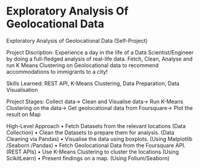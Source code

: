 # Exploratory Analysis Of Geolocational Data



Exploratory Analysis of Geolocational Data (Self-Project)

Project Discription: Experience a day in the life of a Data Scientist/Engineer by doing a full-fledged analysis of real-life data. Fetch, Clean, Analyse and run K Means Clustering on Geolocational data to recommend accommodations to immigrants to a city!

Skills Learned: REST API, K-Means Clustering, Data Preparation, Data Visualisation

Project Stages: Collect data-> Clean and Visualise data-> Run K-Means Clustering on the data-> Get geolocational data from Foursquare-> Plot the result on Map

High-Level Approach • Fetch Datasets from the relevant locations (Data Collection) • Clean the Datasets to prepare them for analysis. (Data Cleaning via Pandas) • Visualise the data using boxplots. (Using Matplotlib /Seaborn /Pandas) • Fetch Geolocational Data from the Foursquare API. (REST APIs) • Use K-Means Clustering to cluster the locations (Using ScikitLearn) • Present findings on a map. (Using Folium/Seaborn)
